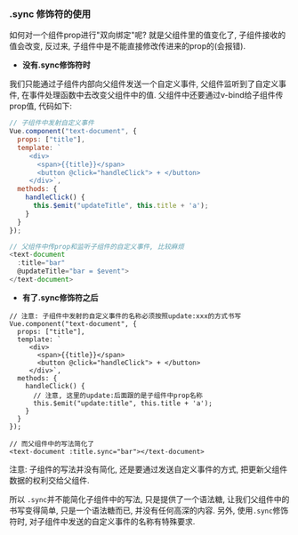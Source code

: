 ### .sync 修饰符的使用

如何对一个组件prop进行"双向绑定"呢? 就是父组件里的值变化了, 子组件接收的值会改变, 反过来, 子组件中是不能直接修改传进来的prop的(会报错).

- **没有.sync修饰符时**

我们只能通过子组件内部向父组件发送一个自定义事件, 父组件监听到了自定义事件, 在事件处理函数中去改变父组件中的值. 父组件中还要通过v-bind给子组件传prop值, 代码如下:

```js
// 子组件中发射自定义事件
Vue.component("text-document", {
  props: ["title"],
  template: `
     <div>
       <span>{{title}}</span>
       <button @click="handleClick"> + </button>
     </div>`,
  methods: {
    handleClick() {
      this.$emit("updateTitle", this.title + 'a');
    }
  }
});

// 父组件中传prop和监听子组件的自定义事件, 比较麻烦
<text-document
  :title="bar"
  @updateTitle="bar = $event">
</text-document>
```

- **有了.sync修饰符之后**

```JS
// 注意: 子组件中发射的自定义事件的名称必须按照update:xxx的方式书写
Vue.component("text-document", {
  props: ["title"],
  template: `
     <div>
       <span>{{title}}</span>
       <button @click="handleClick"> + </button>
     </div>`,
  methods: {
    handleClick() {
      // 注意, 这里的update:后面跟的是子组件中prop名称
      this.$emit("update:title", this.title + 'a');
    }
  }
});

// 而父组件中的写法简化了
<text-document :title.sync="bar"></text-document>
```

注意: 子组件的写法并没有简化, 还是要通过发送自定义事件的方式, 把更新父组件数据的权利交给父组件.

所以 `.sync`并不能简化子组件中的写法, 只是提供了一个语法糖, 让我们父组件中的书写变得简单, 只是一个语法糖而已, 并没有任何高深的内容. 另外, 使用`.sync`修饰符时, 对子组件中发送的自定义事件的名称有特殊要求.